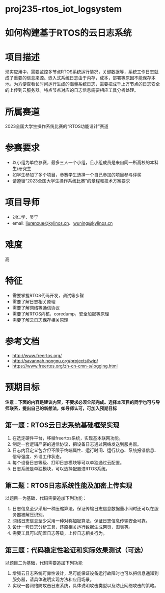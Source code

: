 # proj235-rtos_iot_logsystem

# 如何构建基于RTOS的云日志系统 #

# 项目描述
现实应用中，需要监控多节点RTOS系统运行情况，关键数据等，系统工作日志就成了重要的信息来源。嵌入式系统日志由于内存，成本，部署等原因不能保存本地。为方便查看长时间运行生成的海量系统日志，需要把成千上万节点的日志安全的上传到云服务器。特点节点对应的日志信息需要相应工具分析处理。


# 所属赛道
2023全国大学生操作系统比赛的“RTOS功能设计”赛道

# 参赛要求
- 以小组为单位参赛，最多三人一个小组，且小组成员是来自同一所高校的本科生/研究生
- 如学生参加了多个项目，参赛学生选择一个自己参加的项目参与评奖
- 请遵循“2023全国大学生操作系统比赛”的章程和技术方案要求

# 项目导师
- 刘仁学、吴宁
- email: liurenxue@kylinos.cn、wuning@kylinos.cn

# 难度
高

# 特征
- 需要掌握RTOS代码开发，调试等步骤
- 需要了解日志相关原理
- 需要了解网络等通信协议
- 需要了解RTOS内核，coredump，安全加密等原理
- 需要了解云日志保存相关原理

# 参考文档
- http://www.freertos.org/
- http://savannah.nongnu.org/projects/lwip/
- https://www.freertos.org/zh-cn-cmn-s/logging.html

# 预期目标
#### 注意：下面的内容是建议内容，不要求必须全部完成。选择本项目的同学也可与导师联系，提出自己的新想法，如导师认可，可加入预期目标

## 第一题：RTOS云日志系统基础框架实现

1. 在选定硬件平台，移植freertos系统，实现基本联网功能。
2. 制定一套逻辑严密的通信协议，把设备日志通过网络发送到服务器。
3. 日志内容定义包含但不限于终端属性、运行时间、运行状态、系统报错信息、信号强度、外设工作状态。
4. 每个设备日志等级、打印日志模块等可以单独通过云配置。
5. 日志系统是单独模块，可以选择配置进RTOS系统。

## 第二题：RTOS日志系统性能及加密上传实现
以题目一为基础，代码需要追加下列功能：
1. 日志信息至少采用一种压缩算法，保证传输日志信息数据量小同时还可以在服务器被解压识别。
2. 网络日志信息至少采用一种对称加密算法，保证日志信息传输安全可靠。
3. 设计一套日志分析工具，还原相关运行数据生成网页，图表等。
4. 需要工具可以配置日志等级，上传日志相关行为。

## 第三题：代码稳定性验证和实际效果测试（可选）
以题目二为基础，代码需要追加下列功能

1. 增强云日志系统可靠性设计，尽可能保证设备运行故障时也可以把信息通知到服务器，请具体说明实现方法和应用场景。
2. 实现一套网络防攻击日志系统，具体说明攻击类型以及防止网络攻击的策略。
